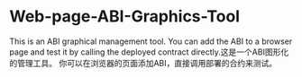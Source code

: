 # Web-page-ABI-Graphics-Tool
This is an ABI graphical management tool.  You can add the ABI to a browser page and test it by calling the deployed contract directly.这是一个ABI图形化的管理工具。 你可以在浏览器的页面添加ABI，直接调用部署的合约来测试。
